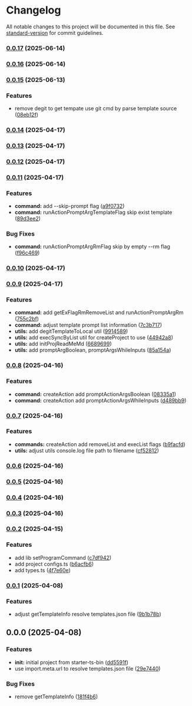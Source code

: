 # Changelog

All notable changes to this project will be documented in this file. See [standard-version](https://github.com/conventional-changelog/standard-version) for commit guidelines.

### [0.0.17](https://github.com/royfuwei/start-ts-by/compare/v0.0.16...v0.0.17) (2025-06-14)

### [0.0.16](https://github.com/royfuwei/start-ts-by/compare/v0.0.15...v0.0.16) (2025-06-14)

### [0.0.15](https://github.com/royfuwei/start-ts-by/compare/v0.0.14...v0.0.15) (2025-06-13)


### Features

* remove degit to get tempate use git cmd by parse template source ([08eb12f](https://github.com/royfuwei/start-ts-by/commit/08eb12f2a12d539ad09e4f14ed8e8c2a2c4d36e7))

### [0.0.14](https://github.com/royfuwei/start-ts-by/compare/v0.0.13...v0.0.14) (2025-04-17)

### [0.0.13](https://github.com/royfuwei/start-ts-by/compare/v0.0.12...v0.0.13) (2025-04-17)

### [0.0.12](https://github.com/royfuwei/start-ts-by/compare/v0.0.11...v0.0.12) (2025-04-17)

### [0.0.11](https://github.com/royfuwei/start-ts-by/compare/v0.0.10...v0.0.11) (2025-04-17)


### Features

* **command:** add --skip-prompt flag ([a9f0732](https://github.com/royfuwei/start-ts-by/commit/a9f073280ad496ccd1325fa6497a98d35e027288))
* **command:** runActionPromptArgTemplateFlag skip exist template ([89d3ee2](https://github.com/royfuwei/start-ts-by/commit/89d3ee2789f4ef46d8c2e13c3bb3963e91a49937))


### Bug Fixes

* **command:** runActionPromptArgRmFlag skip by empty --rm flag ([f96c469](https://github.com/royfuwei/start-ts-by/commit/f96c469a506627124a2a1a7bad8a9ff4fc2d850f))

### [0.0.10](https://github.com/royfuwei/start-ts-by/compare/v0.0.9...v0.0.10) (2025-04-17)

### [0.0.9](https://github.com/royfuwei/start-ts-by/compare/v0.0.8...v0.0.9) (2025-04-17)


### Features

* **command:** add getExFlagRmRemoveList and runActionPromptArgRm ([755c2bf](https://github.com/royfuwei/start-ts-by/commit/755c2bff9393c5080319b04095cf7c1096939d8b))
* **command:** adjust template prompt list information ([7c3b717](https://github.com/royfuwei/start-ts-by/commit/7c3b71701ec299749ad825529b407086a1e93332))
* **utils:** add degitTemplateToLocal util ([9914589](https://github.com/royfuwei/start-ts-by/commit/99145895e642d519b8181f81172b50ba1d9560ae))
* **utils:** add execSyncByList util for createProject to use ([44942a8](https://github.com/royfuwei/start-ts-by/commit/44942a83955218e7f953e2ced925d725e79dbd26))
* **utils:** add initProjReadMeMd ([6689699](https://github.com/royfuwei/start-ts-by/commit/668969973eeaa0767257327af41acb65e41b417a))
* **utils:** add promptArgBoolean, promptArgsWhileInputs ([85a154a](https://github.com/royfuwei/start-ts-by/commit/85a154a2658f7a048656d1ffb22712815a7f9a23))

### [0.0.8](https://github.com/royfuwei/start-ts-by/compare/v0.0.7...v0.0.8) (2025-04-16)


### Features

* **command:** createAction add promptActionArgsBoolean ([08335a1](https://github.com/royfuwei/start-ts-by/commit/08335a1996258e351fa86d9aa851a5c8dd81f79f))
* **command:** createAction add promptActionArgsWhileInputs ([d489bb9](https://github.com/royfuwei/start-ts-by/commit/d489bb9f8c55f32be4122981e96d8693e60a8fd8))

### [0.0.7](https://github.com/royfuwei/start-ts-by/compare/v0.0.6...v0.0.7) (2025-04-16)


### Features

* **commands:** createAction add removeList and execList flags ([b9facfd](https://github.com/royfuwei/start-ts-by/commit/b9facfd5fea6414e6e8e5e6a38973446ca9160b5))
* **utils:** adjust utils console.log file path to filename ([cf52812](https://github.com/royfuwei/start-ts-by/commit/cf528120d0d0a818073d609c22872fc407dac6c7))

### [0.0.6](https://github.com/royfuwei/start-ts-by/compare/v0.0.5...v0.0.6) (2025-04-16)

### [0.0.5](https://github.com/royfuwei/start-ts-by/compare/v0.0.4...v0.0.5) (2025-04-16)

### [0.0.4](https://github.com/royfuwei/start-ts-by/compare/v0.0.3...v0.0.4) (2025-04-16)

### [0.0.3](https://github.com/royfuwei/start-ts-by/compare/v0.0.2...v0.0.3) (2025-04-16)

### [0.0.2](https://github.com/royfuwei/start-ts-by/compare/v0.0.1...v0.0.2) (2025-04-15)


### Features

* add lib setProgramCommand ([c7df942](https://github.com/royfuwei/start-ts-by/commit/c7df9422df1159e5dd67ffa5cd60d278f394f3e2))
* add project configs.ts ([b6acfb6](https://github.com/royfuwei/start-ts-by/commit/b6acfb6f67b13f36f9bb8d5a1597456ef6509e2f))
* add types.ts ([4f7e60e](https://github.com/royfuwei/start-ts-by/commit/4f7e60e1f60498213fd814476b32e48f6210f9ee))

### [0.0.1](https://github.com/royfuwei/start-ts-by/compare/v0.0.0...v0.0.1) (2025-04-08)


### Features

* adjust getTemplateInfo resolve templates.json file ([9b1b78b](https://github.com/royfuwei/start-ts-by/commit/9b1b78b2cc87d938cc49fec7f3a2fc584d58e425))

## 0.0.0 (2025-04-08)


### Features

* **init:** initial project from starter-ts-bin ([dd5591f](https://github.com/royfuwei/start-ts-by/commit/dd5591fdee3dd47d2ac461355dc97f39943e0313))
* use import.meta.url to resolve templates.json file ([29e7440](https://github.com/royfuwei/start-ts-by/commit/29e7440a470197dcddd82979c2ea9296ce85c3a0))


### Bug Fixes

* remove getTemplateInfo ([181f4b6](https://github.com/royfuwei/start-ts-by/commit/181f4b6c9ff34c16d3952fc68572a365b5a497f9))

